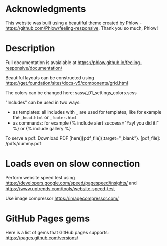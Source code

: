 # Acknowledgments

This website was built using a beautiful theme created by Phlow - https://github.com/Phlow/feeling-responsive. Thank you so much, Phlow!


# Description

Full documentation is avaialable at https://phlow.github.io/feeling-responsive/documentation/

Beautiful layouts can be constructed using https://get.foundation/sites/docs-v5/components/grid.html

The colors can be changed here: sass/_01_settings_colors.scss

"Includes" can be used in two ways:
- as templates: all includes with `_` are used for templates, like for example the `_head.html` or `_footer.html`
- as commands: for example {% include alert success="Yay! you did it!" %} or {% include gallery %}

To serve a pdf:
Download PDF [here][pdf_file]{:target="_blank"}.
[pdf_file]: /pdfs/dummy.pdf

# Loads even on slow connection

Perform website speed test using https://developers.google.com/speed/pagespeed/insights/ and https://www.uptrends.com/tools/website-speed-test

Use image compressor https://imagecompressor.com/

# GitHub Pages gems

Here is a list of gems that GitHub pages supports: https://pages.github.com/versions/
